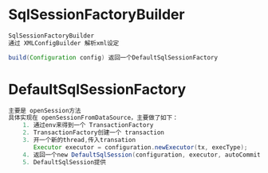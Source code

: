 # SqlSessionFactoryBuilder

```java
SqlSessionFactoryBuilder
通过 XMLConfigBuilder 解析xml设定

build(Configuration config) 返回一个DefaultSqlSessionFactory
```

# DefaultSqlSessionFactory

```java
主要是 openSession方法
具体实现在 openSessionFromDataSource，主要做了如下：
    1. 通过env来得到一个 TransactionFactory
    2. TransactionFactory创建一个 transaction
    3. 开一个新的thread,传入transation
       Executor executor = configuration.newExecutor(tx, execType);
    4. 返回一个new DefaultSqlSession(configuration, executor, autoCommit);
    5. DefaultSqlSession提供
```

